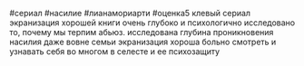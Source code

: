 #сериал #насилие #лианамориарти #оценка5 
клевый сериал 
экранизация хорошей книги
очень глубоко и психологично исследовано то, почему мы терпим абьюз.
исследована глубина проникновения насилия даже вовне семьи
экранизация хороша
больно смотреть и узнавать себя во многом в селесте и ее психозащиту
